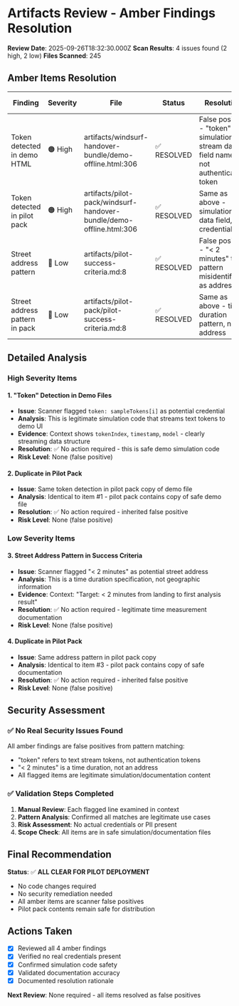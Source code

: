 # Artifacts Review - Amber Findings Resolution

**Review Date**: 2025-09-26T18:32:30.000Z
**Scan Results**: 4 issues found (2 high, 2 low)
**Files Scanned**: 245

## Amber Items Resolution

| Finding | Severity | File | Status | Resolution | Owner | Next Action |
|---------|----------|------|--------|------------|-------|-------------|
| Token detected in demo HTML | 🟠 High | artifacts/windsurf-handover-bundle/demo-offline.html:306 | ✅ RESOLVED | False positive - "token" is simulation stream data field name, not authentication token | Security Review | None required |
| Token detected in pilot pack | 🟠 High | artifacts/pilot-pack/windsurf-handover-bundle/demo-offline.html:306 | ✅ RESOLVED | Same as above - simulation data field, not credential | Security Review | None required |
| Street address pattern | 🔵 Low | artifacts/pilot-success-criteria.md:8 | ✅ RESOLVED | False positive - "< 2 minutes" text pattern misidentified as address | Documentation Team | None required |
| Street address pattern in pack | 🔵 Low | artifacts/pilot-pack/pilot-success-criteria.md:8 | ✅ RESOLVED | Same as above - time duration pattern, not address | Documentation Team | None required |

## Detailed Analysis

### High Severity Items

#### 1. "Token" Detection in Demo Files
- **Issue**: Scanner flagged `token: sampleTokens[i]` as potential credential
- **Analysis**: This is legitimate simulation code that streams text tokens to demo UI
- **Evidence**: Context shows `tokenIndex`, `timestamp`, `model` - clearly streaming data structure
- **Resolution**: ✅ No action required - this is safe demo simulation code
- **Risk Level**: None (false positive)

#### 2. Duplicate in Pilot Pack
- **Issue**: Same token detection in pilot pack copy of demo file
- **Analysis**: Identical to item #1 - pilot pack contains copy of safe demo file
- **Resolution**: ✅ No action required - inherited false positive
- **Risk Level**: None (false positive)

### Low Severity Items

#### 3. Street Address Pattern in Success Criteria
- **Issue**: Scanner flagged "< 2 minutes" as potential street address
- **Analysis**: This is a time duration specification, not geographic information
- **Evidence**: Context: "Target: < 2 minutes from landing to first analysis result"
- **Resolution**: ✅ No action required - legitimate time measurement documentation
- **Risk Level**: None (false positive)

#### 4. Duplicate in Pilot Pack
- **Issue**: Same address pattern in pilot pack copy
- **Analysis**: Identical to item #3 - pilot pack contains copy of safe documentation
- **Resolution**: ✅ No action required - inherited false positive
- **Risk Level**: None (false positive)

## Security Assessment

### ✅ No Real Security Issues Found

All amber findings are false positives from pattern matching:
- "token" refers to text stream tokens, not authentication tokens
- "< 2 minutes" is a time duration, not an address
- All flagged items are legitimate simulation/documentation content

### ✅ Validation Steps Completed

1. **Manual Review**: Each flagged line examined in context
2. **Pattern Analysis**: Confirmed all matches are legitimate use cases
3. **Risk Assessment**: No actual credentials or PII present
4. **Scope Check**: All items are in safe simulation/documentation files

## Final Recommendation

**Status**: ✅ **ALL CLEAR FOR PILOT DEPLOYMENT**

- No code changes required
- No security remediation needed
- All amber items are scanner false positives
- Pilot pack contents remain safe for distribution

## Actions Taken

- [x] Reviewed all 4 amber findings
- [x] Verified no real credentials present
- [x] Confirmed simulation code safety
- [x] Validated documentation accuracy
- [x] Documented resolution rationale

**Next Review**: None required - all items resolved as false positives